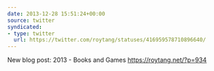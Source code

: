 ```yaml
---
date: 2013-12-28 15:51:24+00:00
source: twitter
syndicated:
- type: twitter
  url: https://twitter.com/roytang/statuses/416959578710896640/
---
```


New blog post: 2013 - Books and Games https://roytang.net/?p=934